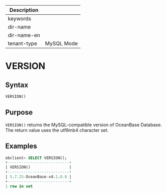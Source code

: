 | Description   |                 |
|---------------|-----------------|
| keywords      |                 |
| dir-name      |                 |
| dir-name-en   |                 |
| tenant-type   | MySQL Mode      |

# VERSION

## Syntax

```sql
VERSION()
```

## Purpose

`VERSION()` returns the MySQL-compatible version of OceanBase Database. The return value uses the utf8mb4 character set.

## Examples

```sql
obclient> SELECT VERSION();
+---------------------------+
| VERSION()                 |
+---------------------------+
| 5.7.25-OceanBase-v4.1.0.0 |
+---------------------------+
1 row in set
```
